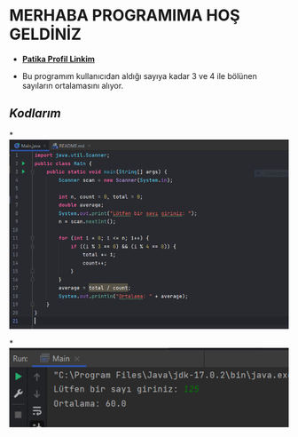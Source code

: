 # MERHABA PROGRAMIMA HOŞ GELDİNİZ

* [**Patika Profil Linkim**](https://app.patika.dev/guleerbilal)

* Bu programım kullanıcıdan aldığı sayıya kadar 3 ve 4 ile bölünen sayıların ortalamasını alıyor.

## *Kodlarım*

*![Kodlar](images/1.PNG)

*![Output](images/2.PNG)